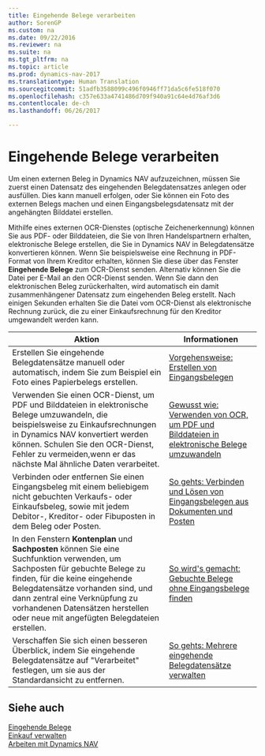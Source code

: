 ```yaml
---
title: Eingehende Belege verarbeiten
author: SorenGP
ms.custom: na
ms.date: 09/22/2016
ms.reviewer: na
ms.suite: na
ms.tgt_pltfrm: na
ms.topic: article
ms.prod: dynamics-nav-2017
ms.translationtype: Human Translation
ms.sourcegitcommit: 51adfb3588099c496f0946ff71da5c6fe518f070
ms.openlocfilehash: c357e633a4741486d709f940a91c64e4d76af3d6
ms.contentlocale: de-ch
ms.lasthandoff: 06/26/2017

---
```


# <a name="process-incoming-documents"></a>Eingehende Belege verarbeiten

Um einen externen Beleg in Dynamics NAV aufzuzeichnen, müssen Sie zuerst einen Datensatz des eingehenden Belegdatensatzes anlegen oder ausfüllen. Dies kann manuell erfolgen, oder Sie können ein Foto des externen Belegs machen und einen Eingangsbelegsdatensatz mit der angehängten Bilddatei erstellen.

Mithilfe eines externen OCR-Dienstes (optische Zeichenerkennung) können Sie aus PDF- oder Bilddateien, die Sie von Ihren Handelspartnern erhalten, elektronische Belege erstellen, die Sie in Dynamics NAV in Belegdatensätze konvertieren können. Wenn Sie beispielsweise eine Rechnung in PDF-Format von Ihrem Kreditor erhalten, können Sie diese über das Fenster **Eingehende Belege** zum OCR-Dienst senden. Alternativ können Sie die Datei per E-Mail an den OCR-Dienst senden. Wenn Sie dann den elektronischen Beleg zurückerhalten, wird automatisch ein damit zusammenhängener Datensatz zum eingehenden Beleg erstellt. Nach einigen Sekunden erhalten Sie die Datei vom OCR-Dienst als elektronische Rechnung zurück, die zu einer Einkaufsrechnung für den Kreditor umgewandelt werden kann.

|Aktion     |Informationen                   |
|-------|----------------------|
|Erstellen Sie eingehende Belegdatensätze manuell oder automatisch, indem Sie zum Beispiel ein Foto eines Papierbelegs erstellen.|[Vorgehensweise: Erstellen von Eingangsbelegen](across-how-create-income-document-records.md)|
|Verwenden Sie einen OCR-Dienst, um PDF und Bilddateien in elektronische Belege umzuwandeln, die beispielsweise zu Einkaufsrechnungen in Dynamics NAV konvertiert werden können. Schulen Sie den OCR-Dienst, Fehler zu vermeiden,wenn er das nächste Mal ähnliche Daten verarbeitet.|[Gewusst wie: Verwenden von OCR, um PDF und Bilddateien in elektronische Belege umzuwandeln](across-how-use-ocr-pdf-images-files.md)|
|Verbinden oder entfernen Sie einen Eingangsbeleg mit einem beliebigem nicht gebuchten Verkaufs- oder Einkaufsbeleg, sowie mit jedem Debitor-, Kreditor- oder Fibuposten in dem Beleg oder Posten.|[So gehts: Verbinden und Lösen von Eingangsbelegen aus Dokumenten und Posten](across-how-connect-disconnect-income-document-records.md)|
|In den Fenstern **Kontenplan** und **Sachposten** können Sie eine Suchfunktion verwenden, um Sachposten für gebuchte Belege zu finden, für die keine eingehende Belegdatensätze vorhanden sind, und dann zentral eine Verknüpfung zu vorhandenen Datensätzen herstellen oder neue mit angefügten Belegdateien erstellen.|[So wird's gemacht: Gebuchte Belege ohne Eingangsbelege finden](across-how-find-posted-documents-without-income-document-records.md)|
|Verschaffen Sie sich einen besseren Überblick, indem Sie eingehende Belegdatensätze auf "Verarbeitet" festlegen, um sie aus der Standardansicht zu entfernen.|[So gehts: Mehrere eingehende Belegdatensätze verwalten](across-how-manage-many-income-document-records.md)|

## <a name="see-also"></a>Siehe auch  
[Eingehende Belege](across-income-documents.md)  
[Einkauf verwalten](purchasing-manage-purchasing.md)  
[Arbeiten mit Dynamics NAV](ui-work-product.md)


